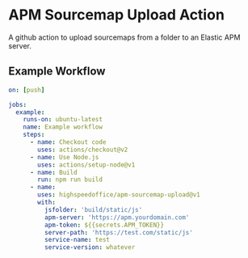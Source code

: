 # APM Sourcemap Upload Action

A github action to upload sourcemaps from a folder to an Elastic APM server.


## Example Workflow

```yaml
on: [push]

jobs:
  example:
    runs-on: ubuntu-latest
    name: Example workflow
    steps:
      - name: Checkout code
        uses: actions/checkout@v2
      - name: Use Node.js
        uses: actions/setup-node@v1
      - name: Build
        run: npm run build
      - name: 
        uses: highspeedoffice/apm-sourcemap-upload@v1
        with:
          jsfolder: 'build/static/js'
          apm-server: 'https://apm.yourdomain.com'
          apm-token: ${{secrets.APM_TOKEN}}
          server-path: 'https://test.com/static/js'
          service-name: test
          service-version: whatever
```
